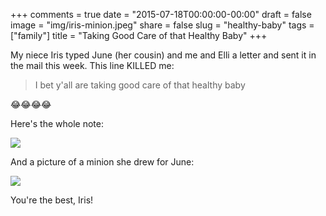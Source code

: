 +++
comments = true
date = "2015-07-18T00:00:00-00:00"
draft = false
image = "img/iris-minion.jpeg" 
share = false
slug = "healthy-baby"
tags = ["family"]
title = "Taking Good Care of that Healthy Baby"
+++


My niece Iris typed June (her cousin) and me and Elli a letter and sent it in the mail this week. This line KILLED me:

> I bet y'all are taking good care of that healthy baby

😂😂😂😂

Here's the whole note:

![](/img/iris-note.jpeg)

And a picture of a minion she drew for June:

![](/img/iris-minion.jpeg)

You're the best, Iris!